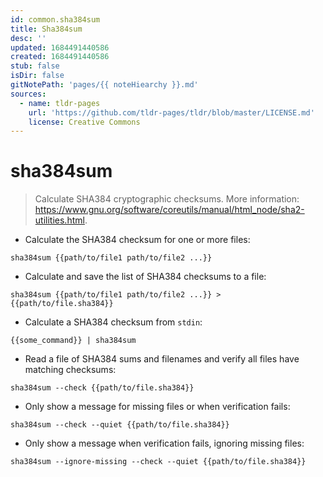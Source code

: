 ```yaml
---
id: common.sha384sum
title: Sha384sum
desc: ''
updated: 1684491440586
created: 1684491440586
stub: false
isDir: false
gitNotePath: 'pages/{{ noteHiearchy }}.md'
sources:
  - name: tldr-pages
    url: 'https://github.com/tldr-pages/tldr/blob/master/LICENSE.md'
    license: Creative Commons
---
```

# sha384sum

> Calculate SHA384 cryptographic checksums.
> More information: <https://www.gnu.org/software/coreutils/manual/html_node/sha2-utilities.html>.

- Calculate the SHA384 checksum for one or more files:

`sha384sum {{path/to/file1 path/to/file2 ...}}`

- Calculate and save the list of SHA384 checksums to a file:

`sha384sum {{path/to/file1 path/to/file2 ...}} > {{path/to/file.sha384}}`

- Calculate a SHA384 checksum from `stdin`:

`{{some_command}} | sha384sum`

- Read a file of SHA384 sums and filenames and verify all files have matching checksums:

`sha384sum --check {{path/to/file.sha384}}`

- Only show a message for missing files or when verification fails:

`sha384sum --check --quiet {{path/to/file.sha384}}`

- Only show a message when verification fails, ignoring missing files:

`sha384sum --ignore-missing --check --quiet {{path/to/file.sha384}}`

